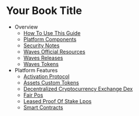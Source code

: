 # Your Book Title

- Overview
  * [How To Use This Guide](overview/how-to-use-this-guide.md)
  * [Platform Components](overview/platform-components.md)
  * [Security Notes](overview/security-notes.md)
  * [Waves Official Resources](overview/waves-official-resources.md)
  * [Waves Releases](overview/waves-releases.md)
  * [Waves Tokens](overview/waves-tokens.md)
- Platform Features
  * [Activation Protocol](platform-features/activation-protocol.md)
  * [Assets Custom Tokens](platform-features/assets-custom-tokens.md)
  * [Decentralized Cryptocurrency Exchange Dex](platform-features/decentralized-cryptocurrency-exchange-dex.md)
  * [Fair Pos](platform-features/fair-pos.md)
  * [Leased Proof Of Stake Lpos](platform-features/leased-proof-of-stake-lpos.md)
  * [Smart Contracts](platform-features/smart-contracts.md)
